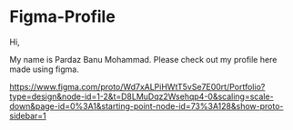 # Figma-Profile

Hi, 

My name is Pardaz Banu Mohammad. Please check out my profile here made using figma.

https://www.figma.com/proto/Wd7xALPiHWtT5vSe7E00rt/Portfolio?type=design&node-id=1-2&t=D8LMuDqz2Wsehqp4-0&scaling=scale-down&page-id=0%3A1&starting-point-node-id=73%3A128&show-proto-sidebar=1



